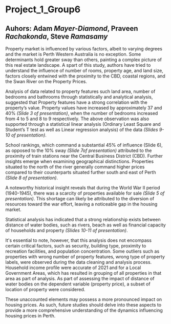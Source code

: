 # Project_1_Group6
## Auhors: Adam ***Mayer-Diamond***, Praveen ***Rachakonda***, Steve ***Ramasamy***

Property market is influenced by various factors, albeit to varying degrees and the market is Perth Western Australia is no exception. Some determinants hold greater sway than others, painting a complex picture of this real estate landscape. A spart of this study, authors have tried to understand the influence of number of rooms, property age, and land size, factors closely entwined with the proximity to the CBD, coastal regions, and the Swan River on the Property Prices.

Analysis of data related to property features such land area, number of bedrooms and bathrooms through statistically and analytical analysis, suggested that Property features have a strong correlation with the property’s value. Property values have increased by approximately 37 and 40% *(Slide 3 of presentation)*, when the number of bedrooms increased from 4 to 5 and 8 to 9 respectively. The above observation was also supported through a statistical linear analysis (Ordinary Least Square and Student’s T test as well as Linear regression analysis) of the data *(Slides 9-10 of presentation)*. 

School rankings, which command a substantial 45% of influence (Slide 6), as opposed to the 10% sway *(Slide 7of presentation)* attributed to the proximity of train stations near the Central Business District (CBD). Further insights emerge when examining geographical distinctions. Properties situated to the north of the river generally command higher prices compared to their counterparts situated further south and east of Perth *(Slide 8 of presentation)*.

A noteworthy historical insight reveals that during the World War II period (1940-1945), there was a scarcity of properties available for sale *(Slide 5 of presentation)*. This shortage can likely be attributed to the diversion of resources toward the war effort, leaving a noticeable gap in the housing market.

Statistical analysis has indicated that a strong relationship exists between distance of water bodies, such as rivers, beach as well as financial capacity of households and property *(Slides 10-11 of presentation)*.

It's essential to note, however, that this analysis does not encompass certain critical factors, such as security, building type, proximity to recreation facilities, and population concentration. Some outliers such as properties with wrong number of property features, wrong type of property labels, were observed during the data cleaning and analysis process. Household income profile were accurate of 2021 and for a Local Government Areas, which has resulted in grouping of all properties in that area as part of analysis. As part of assessing the impact of distance of water bodies on the dependent variable (property price), a subset of location of property were considered.

These unaccounted elements may possess a more pronounced impact on housing prices. As such, future studies should delve into these aspects to provide a more comprehensive understanding of the dynamics influencing housing prices in Perth. 
 
